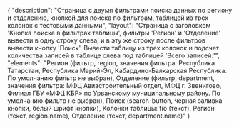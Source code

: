 {
"description": "Страница с двумя фильтрами поиска данных по региону и отделению, кнопкой для поиска по фильтрам, таблицей из трех колонок с тестовыми данными",
"layout": "Страница с заголовком 'Кнопка поиска в фильтрах таблицы', фильтры 'Регион' и 'Отделение' вывести в одну строку слева, и в эту же строку после фильтров вывести кнопку 'Поиск'. Вывести таблицу из трех колонок и подсчет количества записей в таблице слева под таблицей 'Всего записей:'",
"elements": "Регион (фильтр, region, значения фильтра: Республика Татарстан, Республика Марий-Эл, Кабардино-Балкарская Республика. По умолчанию фильтр не выбран),
Отделение (фильтр, department, значения фильтра: МФЦ Авиастроительный отдел, МФЦ г. Звенигово, Филиал ГБУ «МФЦ КБР» по Урванскому муниципальному району. По умолчанию фильтр не выбран), 
Поиск (search-button, черная заливка кнопки, белый шрифт кнопки),
Колонки таблицы: fio (текст), Регион (текст, region.name), Отделение (текст, department.name)"
}